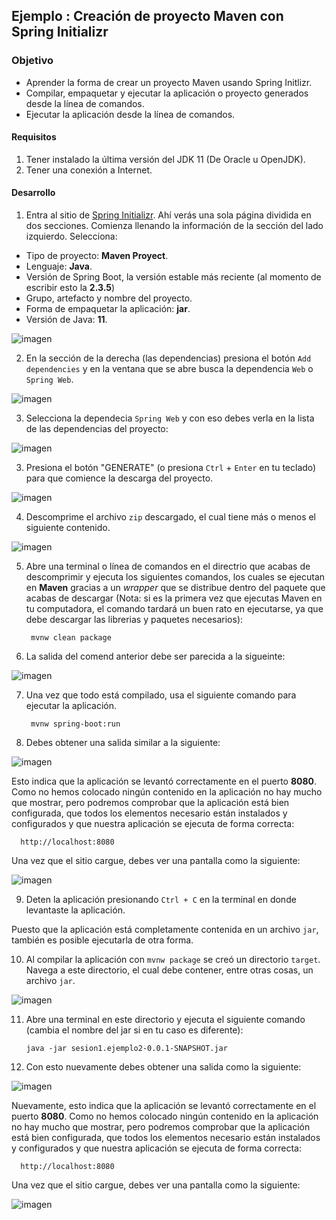 ## Ejemplo : Creación de proyecto Maven con Spring Initializr

### Objetivo
- Aprender la forma de crear un proyecto Maven usando Spring Initlizr.
- Compilar, empaquetar y ejecutar la aplicación o proyecto generados desde la línea de comandos.
- Ejecutar la aplicación desde la línea de comandos.

#### Requisitos
1. Tener instalado la última versión del JDK 11 (De Oracle u OpenJDK).
2. Tener una conexión a Internet.

#### Desarrollo

1. Entra al sitio de [Spring Initializr](https://start.spring.io/). Ahí verás una sola página dividida en dos secciones. Comienza llenando la información de la sección del lado izquierdo. Selecciona:
  - Tipo de proyecto: **Maven Proyect**.
  - Lenguaje: **Java**.
  - Versión de Spring Boot, la versión estable más reciente (al momento de escribir esto la **2.3.5**)
  - Grupo, artefacto y nombre del proyecto.
  - Forma de empaquetar la aplicación: **jar**.
  - Versión de Java: **11**.

![imagen](img/img_01.png)

2. En la sección de la derecha (las dependencias) presiona el botón `Add dependencies` y en la ventana que se abre busca la dependencia `Web` o `Spring Web`.

![imagen](img/img_05.png)

3. Selecciona la dependecia `Spring Web` y con eso debes verla en la lista de las dependencias del proyecto:

![imagen](img/img_06.png) 

3. Presiona el botón "GENERATE" (o presiona `Ctrl` + `Enter` en tu teclado) para que comience la descarga del proyecto.

![imagen](img/img_03.png)

4. Descomprime el archivo `zip` descargado, el cual tiene más o menos el siguiente contenido.

![imagen](img/img_07.png)

5. Abre una terminal o línea de comandos en el directrio que acabas de descomprimir y ejecuta los siguientes comandos, los cuales se ejecutan en **Maven** gracias a un *wrapper* que se distribue dentro del paquete que acabas de descargar (Nota: si es la primera vez que ejecutas Maven en tu computadora, el comando tardará un buen rato en ejecutarse, ya que debe descargar las librerias y paquetes necesarios):

        mvnw clean package
      
6. La salida del comend anterior debe ser parecida a la sigueinte:

![imagen](img/img_08.png)

7. Una vez que todo está compilado, usa el siguiente comando para ejecutar la aplicación. 

        mvnw spring-boot:run
        
8. Debes obtener una salida similar a la siguiente:

![imagen](img/img_09.png)

Esto indica que la aplicación se levantó correctamente en el puerto **8080**. Como no hemos colocado ningún contenido en la aplicación no hay mucho que mostrar, pero podremos comprobar que la aplicación está bien configurada, que todos los elementos necesario están instalados y configurados y que nuestra aplicación se ejecuta de forma correcta:

      http://localhost:8080
      
Una vez que el sitio cargue, debes ver una pantalla como la siguiente:

![imagen](img/img_10.png)

9. Deten la aplicación presionando `Ctrl + C` en la terminal en donde levantaste la aplicación.

Puesto que la aplicación está completamente contenida en un archivo `jar`, también es posible ejecutarla de otra forma.

10. Al compilar la aplicación con `mvnw package` se creó un directorio `target`. Navega a este directorio, el cual debe contener, entre otras cosas, un archivo `jar`.

![imagen](img/img_11.png)

11. Abre una terminal en este directorio y ejecuta el siguiente comando (cambia el nombre del jar si en tu caso es diferente):

        java -jar sesion1.ejemplo2-0.0.1-SNAPSHOT.jar
        
12. Con esto nuevamente debes obtener una salida como la siguiente:

![imagen](img/img_12.png)

Nuevamente, esto indica que la aplicación se levantó correctamente en el puerto **8080**. Como no hemos colocado ningún contenido en la aplicación no hay mucho que mostrar, pero podremos comprobar que la aplicación está bien configurada, que todos los elementos necesario están instalados y configurados y que nuestra aplicación se ejecuta de forma correcta:

      http://localhost:8080
      
Una vez que el sitio cargue, debes ver una pantalla como la siguiente:

![imagen](img/img_13.png)
